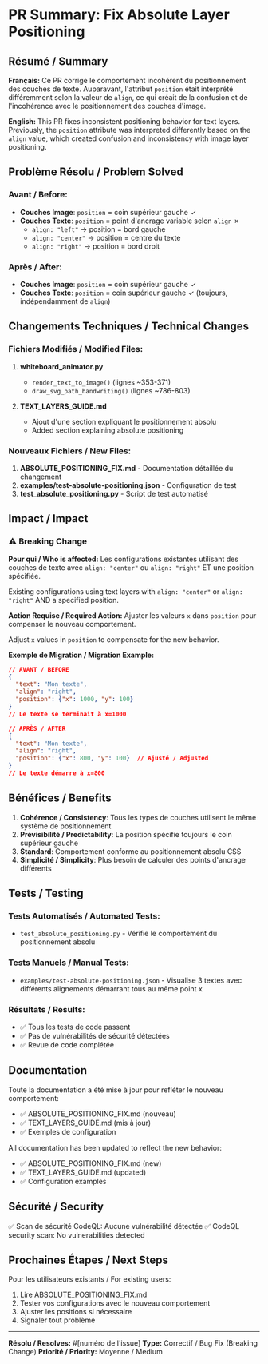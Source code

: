 # PR Summary: Fix Absolute Layer Positioning

## Résumé / Summary

**Français:**
Ce PR corrige le comportement incohérent du positionnement des couches de texte. Auparavant, l'attribut `position` était interprété différemment selon la valeur de `align`, ce qui créait de la confusion et de l'incohérence avec le positionnement des couches d'image.

**English:**
This PR fixes inconsistent positioning behavior for text layers. Previously, the `position` attribute was interpreted differently based on the `align` value, which created confusion and inconsistency with image layer positioning.

## Problème Résolu / Problem Solved

### Avant / Before:
- **Couches Image**: `position` = coin supérieur gauche ✓
- **Couches Texte**: `position` = point d'ancrage variable selon `align` ✗
  - `align: "left"` → position = bord gauche
  - `align: "center"` → position = centre du texte  
  - `align: "right"` → position = bord droit

### Après / After:
- **Couches Image**: `position` = coin supérieur gauche ✓
- **Couches Texte**: `position` = coin supérieur gauche ✓ (toujours, indépendamment de `align`)

## Changements Techniques / Technical Changes

### Fichiers Modifiés / Modified Files:
1. **whiteboard_animator.py**
   - `render_text_to_image()` (lignes ~353-371)
   - `draw_svg_path_handwriting()` (lignes ~786-803)
   
2. **TEXT_LAYERS_GUIDE.md**
   - Ajout d'une section expliquant le positionnement absolu
   - Added section explaining absolute positioning

### Nouveaux Fichiers / New Files:
1. **ABSOLUTE_POSITIONING_FIX.md** - Documentation détaillée du changement
2. **examples/test-absolute-positioning.json** - Configuration de test
3. **test_absolute_positioning.py** - Script de test automatisé

## Impact / Impact

### ⚠️ Breaking Change

**Pour qui / Who is affected:**
Les configurations existantes utilisant des couches de texte avec `align: "center"` ou `align: "right"` ET une position spécifiée.

Existing configurations using text layers with `align: "center"` or `align: "right"` AND a specified position.

**Action Requise / Required Action:**
Ajuster les valeurs `x` dans `position` pour compenser le nouveau comportement.

Adjust `x` values in `position` to compensate for the new behavior.

**Exemple de Migration / Migration Example:**
```json
// AVANT / BEFORE
{
  "text": "Mon texte",
  "align": "right",
  "position": {"x": 1000, "y": 100}
}
// Le texte se terminait à x=1000

// APRÈS / AFTER
{
  "text": "Mon texte", 
  "align": "right",
  "position": {"x": 800, "y": 100}  // Ajusté / Adjusted
}
// Le texte démarre à x=800
```

## Bénéfices / Benefits

1. **Cohérence / Consistency**: Tous les types de couches utilisent le même système de positionnement
2. **Prévisibilité / Predictability**: La position spécifie toujours le coin supérieur gauche
3. **Standard**: Comportement conforme au positionnement absolu CSS
4. **Simplicité / Simplicity**: Plus besoin de calculer des points d'ancrage différents

## Tests / Testing

### Tests Automatisés / Automated Tests:
- `test_absolute_positioning.py` - Vérifie le comportement du positionnement absolu

### Tests Manuels / Manual Tests:
- `examples/test-absolute-positioning.json` - Visualise 3 textes avec différents alignements démarrant tous au même point x

### Résultats / Results:
- ✅ Tous les tests de code passent
- ✅ Pas de vulnérabilités de sécurité détectées
- ✅ Revue de code complétée

## Documentation

Toute la documentation a été mise à jour pour refléter le nouveau comportement:
- ✅ ABSOLUTE_POSITIONING_FIX.md (nouveau)
- ✅ TEXT_LAYERS_GUIDE.md (mis à jour)
- ✅ Exemples de configuration

All documentation has been updated to reflect the new behavior:
- ✅ ABSOLUTE_POSITIONING_FIX.md (new)
- ✅ TEXT_LAYERS_GUIDE.md (updated)
- ✅ Configuration examples

## Sécurité / Security

✅ Scan de sécurité CodeQL: Aucune vulnérabilité détectée
✅ CodeQL security scan: No vulnerabilities detected

## Prochaines Étapes / Next Steps

Pour les utilisateurs existants / For existing users:
1. Lire ABSOLUTE_POSITIONING_FIX.md
2. Tester vos configurations avec le nouveau comportement
3. Ajuster les positions si nécessaire
4. Signaler tout problème

---

**Résolu / Resolves:** #[numéro de l'issue]
**Type:** Correctif / Bug Fix (Breaking Change)
**Priorité / Priority:** Moyenne / Medium
